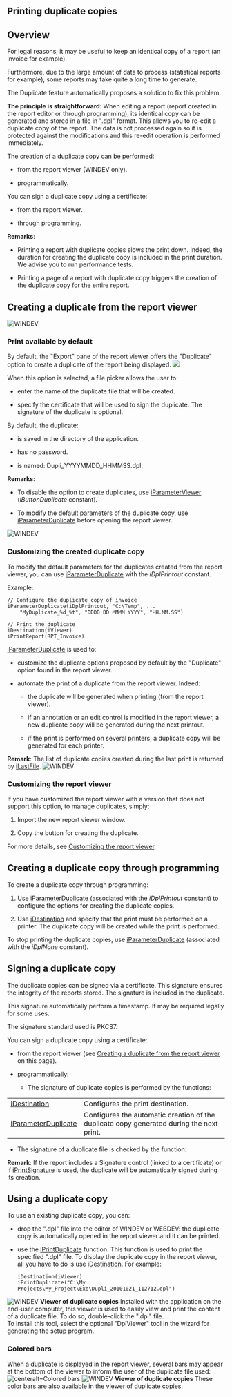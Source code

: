 


## Printing duplicate copies
			



<a name="NOTE1"></a>
<a name="NOTE1_1"></a>


## Overview
<a name="overview_ELTTEXTE000280"></a>
For legal reasons, it may be useful to keep an identical copy of a report (an invoice for example). 

Furthermore, due to the large amount of data to process (statistical reports for example), some reports may take quite a long time to generate. 

The Duplicate feature automatically proposes a solution to fix this problem. 

**The principle is straightforward**: When editing a report (report created in the report editor or through programming), its identical copy can be generated and stored in a file in ".dpl" format. 
This allows you to re-edit a duplicate copy of the report. The data is not processed again so it is protected against the modifications and this re-edit operation is performed immediately. 

The creation of a duplicate copy can be performed: 

- from the report viewer (WINDEV only).

- programmatically. 


You can sign a duplicate copy using a certificate: 

- from the report viewer. 

- through programming.


**Remarks**: 

- Printing a report with duplicate copies slows the print down. Indeed, the duration for creating the duplicate copy is included in the print duration. We advise you to run performance tests. 

- Printing a page of a report with duplicate copy triggers the creation of the duplicate copy for the entire report.




<a name="NOTE2"></a>


## Creating a duplicate from the report viewer
<a name="creating_duplicate_from_the_report_viewer_ELTTEXTE000304"></a>
<a name="NOTE2_1"></a>
![WINDEV](https://doc.pcsoft.fr/ext/images/us/WD.png) 

### Print available by default
<a name="print_available_default_ELTPARAGRAPHE000045"></a>

By default, the "Export" pane of the report viewer offers the "Duplicate" option to create a duplicate of the report being displayed. 
![](https://doc.pcsoft.fr/en-US/images/image.awp?langid=3&name=Apercu_Volet_Exporter.gif)


When this option is selected, a file picker allows the user to: 

- enter the name of the duplicate file that will be created. 

- specify the certificate that will be used to sign the duplicate. The signature of the duplicate is optional.




By default, the duplicate: 

- is saved in the directory of the application. 

- has no password. 

- is named: Dupli_YYYYMMDD_HHMMSS.dpl.




**Remarks**: 

- To disable the option to create duplicates, use [iParameterViewer](../WDLang5/1000024634.md) (*iButtonDuplicate* constant). 

- To modify the default parameters of the duplicate copy, use [iParameterDuplicate](../WDLang5/1000018845.md) before opening the report viewer.



<a name="NOTE2_2"></a>
![WINDEV](https://doc.pcsoft.fr/ext/images/us/WD.png) 

### Customizing the created duplicate copy
<a name="customizing_the_created_duplicate_copy_ELTPARAGRAPHE000079"></a>

To modify the default parameters for the duplicates created from the report viewer, you can use [iParameterDuplicate](../WDLang5/1000018845.md) with the *iDplPrintout* constant. 

Example: 


```wl
// Configure the duplicate copy of invoice
iParameterDuplicate(iDplPrintout, "C:\Temp", ...
	"MyDuplicate_%d_%t", "DDDD DD MMMM YYYY", "HH.MM.SS")

// Print the duplicate
iDestination(iViewer)
iPrintReport(RPT_Invoice)
```

[iParameterDuplicate](../WDLang5/1000018845.md) is used to: 

- customize the duplicate options proposed by default by the "Duplicate" option found in the report viewer. 

- automate the print of a duplicate from the report viewer. Indeed: 

	- the duplicate will be generated when printing (from the report viewer). 

	- if an annotation or an edit control is modified in the report viewer, a new duplicate copy will be generated during the next printout.

	- if the print is performed on several printers, a duplicate copy will be generated for each printer. 







**Remark**: The list of duplicate copies created during the last print is returned by [iLastFile](../WDLang5/3046068.md). 
<a name="NOTE2_3"></a>
![WINDEV](https://doc.pcsoft.fr/ext/images/us/WD.png) 

### Customizing the report viewer
<a name="customizing_the_report_viewer_ELTPARAGRAPHE000111"></a>

If you have customized the report viewer with a version that does not support this option, to manage duplicates, simply: 

1. Import the new report viewer window. 

2. Copy the button for creating the duplicate. 




For more details, see [Customizing the report viewer](../WDChamp/2024002.md). 

<a name="NOTE3"></a>


## Creating a duplicate copy through programming
<a name="creating_duplicate_copy_through_programming_ELTTEXTE000340"></a>
<a name="NOTE3_1"></a>
To create a duplicate copy through programming:

1. Use [iParameterDuplicate](../WDLang5/1000018845.md) (associated with the *iDplPrintout* constant) to configure the options for creating the duplicate copies. 

2. Use [iDestination](../WDLang5/3046074.md) and specify that the print must be performed on a printer. The duplicate copy will be created while the print is performed. 




To stop printing the duplicate copies, use [iParameterDuplicate](../WDLang5/1000018845.md) (associated with the *iDplNone* constant). 

<a name="NOTE4"></a>


## Signing a duplicate copy
<a name="signing_duplicate_copy_ELTTEXTE000364"></a>
<a name="NOTE4_1"></a>
The duplicate copies can be signed via a certificate. This signature ensures the integrity of the reports stored. The signature is included in the duplicate. 

This signature automatically perform a timestamp. If may be required legally for some uses. 

The signature standard used is PKCS7. 

You can sign a duplicate copy using a certificate: 

- from the report viewer (see [Creating a duplicate from the report viewer](#NOTE2_1) on this page). 

- programmatically: 

	- The signature of duplicate copies is performed by the functions: 
			


|   |   |
| --- | --- |
| [iDestination](../WDLang5/3046074.md) | Configures the print destination. |
| [iParameterDuplicate](../WDLang5/1000018845.md) | Configures the automatic creation of the duplicate copy generated during the next print. |

- The signature of a duplicate file is checked by the function: 
			




**Remark**: If the report includes a Signature control (linked to a certificate) or if [iPrintSignature](../WDLang5/1000021690.md) is used, the duplicate will be automatically signed during its creation. 

<a name="NOTE5"></a>


## Using a duplicate copy
<a name="using_duplicate_copy_ELTTEXTE000407"></a>
<a name="NOTE5_1"></a>
To use an existing duplicate copy, you can: 

- drop the ".dpl" file into the editor of WINDEV or WEBDEV: the duplicate copy is automatically opened in the report viewer and it can be printed. 

- use the [iPrintDuplicate](../WDLang5/1000018842.md) function. This function is used to print the specified ".dpl" file. To display the duplicate copy in the report viewer, all you have to do is use [iDestination](../WDLang5/3046074.md). For example: 
	
	```wl
	iDestination(iViewer)
	iPrintDuplicate("C:\My Projects\My_Project\Exe\Dupli_20101021_112712.dpl")
	```



![WINDEV](https://doc.pcsoft.fr/ext/images/us/WD.png) **Viewer of duplicate copies**
Installed with the application on the end-user computer, this viewer is used to easily view and print the content of a duplicate file. To do so, double-click the ".dpl" file.  
To install this tool, select the optional "DplViewer" tool in the wizard for generating the setup program. 
<a name="NOTE5_2"></a>


### Colored bars
<a name="colored_bars_ELTPARAGRAPHE000222"></a>

When a duplicate is displayed in the report viewer, several bars may appear at the bottom of the viewer to inform the user of the duplicate file used: ![centeralt=Colored bars](https://doc.pcsoft.fr/en-US/images/image.awp?langid=3&name=Duplicata_couleurs.gif)
![WINDEV](https://doc.pcsoft.fr/ext/images/us/WD.png) **Viewer of duplicate copies**
These color bars are also available in the viewer of duplicate copies. 


